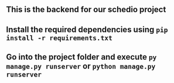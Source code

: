 ## This is the backend for our schedio project

## Install the required dependencies using ```pip install -r requirements.txt```
## Go into the project folder and execute ```py manage.py runserver``` or ```python manage.py runserver```